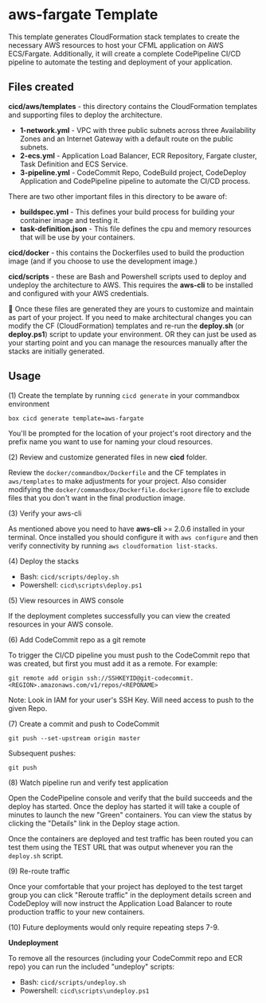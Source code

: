 # aws-fargate Template

This template generates CloudFormation stack templates to create the necessary AWS resources to host your CFML
application on AWS ECS/Fargate.  Additionally, it will create a complete CodePipeline CI/CD pipeline to automate the
testing and deployment of your application.

## Files created 
**cicd/aws/templates** - this directory contains the CloudFormation templates and supporting files to deploy the architecture.

 * **1-network.yml** - VPC with three public subnets across three Availability Zones and an Internet
  Gateway with a default route on the public subnets.
 * **2-ecs.yml** - Application Load Balancer, ECR Repository, Fargate cluster, Task Definition and ECS Service.
 * **3-pipeline.yml** - CodeCommit Repo, CodeBuild project, CodeDeploy Application and CodePipeline pipeline to automate
   the CI/CD process.

There are two other important files in this directory to be aware of:
  
  * **buildspec.yml** - This defines your build process for building your container image and testing it.
  * **task-definition.json** - This file defines the cpu and memory resources that will be use by your containers.

**cicd/docker** - this contains the Dockerfiles used to build the production image (and if you choose to use the
development image.)

**cicd/scripts** - these are Bash and Powershell scripts used to deploy and undeploy the architecture to AWS. This
requires the **aws-cli** to be installed and configured with your AWS credentials.

🌟 Once these files are generated they are yours to customize and maintain as part of your project.  If you need to make
architectural changes you can modify the CF (CloudFormation) templates and re-run the **deploy.sh** (or **deploy.ps1**) 
script to update your environment.  OR they can just be used as your starting point and you can manage the resources 
manually after the stacks are initially generated.

## Usage 
(1) Create the template by running `cicd generate` in your commandbox environment
```
box cicd generate template=aws-fargate
```
You'll be prompted for the location of your project's root directory and the prefix name you want to use for naming your
cloud resources.  

(2) Review and customize generated files in new **cicd** folder.

Review the `docker/commandbox/Dockerfile` and the CF templates in `aws/templates` to make adjustments for your project.
Also consider modifying the `docker/commandbox/Dockerfile.dockerignore` file to exclude files that you don't want in the final 
production image.

(3) Verify your aws-cli

As mentioned above you need to have **aws-cli** >= 2.0.6 installed in your terminal.  Once installed you should
configure it with `aws configure` and then verify connectivity by running `aws cloudformation list-stacks`.

(4) Deploy the stacks 

 * Bash: `cicd/scripts/deploy.sh`
 * Powershell: `cicd\scripts\deploy.ps1`

(5) View resources in AWS console

If the deployment completes successfully you can view the created resources in your AWS console.  

(6) Add CodeCommit repo as a git remote 

To trigger the CI/CD pipeline you must push to the CodeCommit repo that was created, but first you must add it as a
remote.  For example:

```
git remote add origin ssh://SSHKEYID@git-codecommit.<REGION>.amazonaws.com/v1/repos/<REPONAME>
```

Note: Look in IAM for your user's SSH Key.  Will need access to push to the given Repo.

(7) Create a commit and push to CodeCommit 

```
git push --set-upstream origin master
```

Subsequent pushes:

```
git push
```

(8) Watch pipeline run and verify test application

Open the CodePipeline console and verify that the build succeeds and the deploy has started. Once the deploy has started
it will take a couple of minutes to launch the new "Green" containers.  You can view the status by clicking the
"Details" link in the Deploy stage action.

Once the containers are deployed and test traffic has been routed you can test them using the TEST URL that was output
whenever you ran the `deploy.sh` script.

(9) Re-route traffic 

Once your comfortable that your project has deployed to the test target group you can click "Reroute traffic" in the
deployment details screen and CodeDeploy will now instruct the Application Load Balancer to route production traffic to
your new containers.  

(10) Future deployments would only require repeating steps 7-9.

**Undeployment**

To remove all the resources (including your CodeCommit repo and ECR repo) you can run the included "undeploy" scripts:

 * Bash: `cicd/scripts/undeploy.sh`
 * Powershell: `cicd\scripts\undeploy.ps1`
